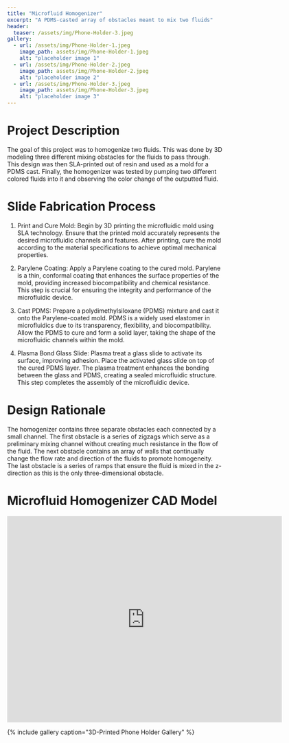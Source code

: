 ```yaml
---
title: "Microfluid Homogenizer"
excerpt: "A PDMS-casted array of obstacles meant to mix two fluids"
header:
  teaser: /assets/img/Phone-Holder-3.jpeg
gallery:
  - url: /assets/img/Phone-Holder-1.jpeg
    image_path: assets/img/Phone-Holder-1.jpeg
    alt: "placeholder image 1"
  - url: /assets/img/Phone-Holder-2.jpeg
    image_path: assets/img/Phone-Holder-2.jpeg
    alt: "placeholder image 2"
  - url: /assets/img/Phone-Holder-3.jpeg
    image_path: assets/img/Phone-Holder-3.jpeg
    alt: "placeholder image 3"
---
```


# Project Description

The goal of this project was to homogenize two fluids. This was done by 3D modeling three different mixing obstacles for the fluids to pass through. This design was then SLA-printed out of resin and used as a mold for a PDMS cast. Finally, the homogenizer was tested by pumping two different colored fluids into it and observing the color change of the outputted fluid.

# Slide Fabrication Process

1. Print and Cure Mold:
Begin by 3D printing the microfluidic mold using SLA technology. Ensure that the printed mold accurately represents the desired microfluidic channels and features. After printing, cure the mold according to the material specifications to achieve optimal mechanical properties.

2. Parylene Coating:
Apply a Parylene coating to the cured mold. Parylene is a thin, conformal coating that enhances the surface properties of the mold, providing increased biocompatibility and chemical resistance. This step is crucial for ensuring the integrity and performance of the microfluidic device.

3. Cast PDMS:
Prepare a polydimethylsiloxane (PDMS) mixture and cast it onto the Parylene-coated mold. PDMS is a widely used elastomer in microfluidics due to its transparency, flexibility, and biocompatibility. Allow the PDMS to cure and form a solid layer, taking the shape of the microfluidic channels within the mold.

4. Plasma Bond Glass Slide:
Plasma treat a glass slide to activate its surface, improving adhesion. Place the activated glass slide on top of the cured PDMS layer. The plasma treatment enhances the bonding between the glass and PDMS, creating a sealed microfluidic structure. This step completes the assembly of the microfluidic device.

# Design Rationale 
The homogenizer contains three separate obstacles each connected by a small channel. The first obstacle is a series of zigzags which serve as a preliminary mixing channel without creating much resistance in the flow of the fluid. The next obstacle contains an array of walls that continually change the flow rate and direction of the fluids to promote homogeneity. The last obstacle is a series of ramps that ensure the fluid is mixed in the z-direction as this is the only three-dimensional obstacle.

# Microfluid Homogenizer CAD Model
<iframe src="https://vanderbilt643.autodesk360.com/shares/public/SH512d4QTec90decfa6ea0939bd38a227bfe?mode=embed" width="640" height="480" allowfullscreen="true" webkitallowfullscreen="true" mozallowfullscreen="true"  frameborder="0"></iframe>

{% include gallery caption="3D-Printed Phone Holder Gallery" %}
